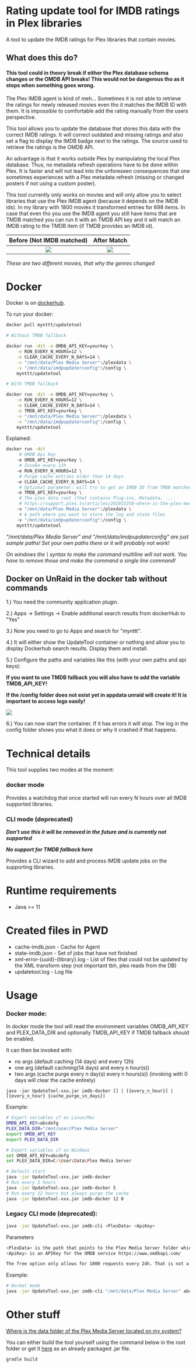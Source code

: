 # Rating update tool for IMDB ratings in Plex libraries

A tool to update the IMDB ratings for Plex libraries that contain movies.

## What does this do?

#### This tool could in theory break if either the Plex database schema changes or the OMDB API breaks! This would not be dangerous tho as it stops when something goes wrong. 

The Plex IMDB agent is kind of meh... Sometimes it is not able to retrieve the ratings for newly released movies even tho it matches the IMDB ID with them. It is impossible to comfortable add the rating manually from the users perspective.

This tool allows you to update the database that stores this data with the correct IMDB ratings. It will correct outdated and missing ratings and also set a flag to display the IMDB badge next to the ratings. The source used to retrieve the ratings is the OMDB API.

An advantage is that it works outside Plex by manipulating the local Plex database. Thus, no metadata refresh operations have to be done within Plex. It is faster and will not lead into the unforeseen consequences that one sometimes experiences with a Plex metadata refresh (missing or changed posters if not using a custom poster).

This tool currently only works on movies and will only allow you to select libraries that use the Plex IMDB agent (because it depends on the IMDB ids). In my library with 1800 movies it transformed entries for 698 items. In case that even tho you use the IMDB agent you still have items that are TMDB matched you can run it with an TMDB API key and it will match an IMDB rating to the TMDB item (if TMDB provides an IMDB id).

Before (Not IMDB matched)            |  After Match
:-------------------------:|:-------------------------:
![](img/star.PNG)  |  ![](img/imdb.PNG)

*These are two different movies, that why the genres changed*

# Docker

Docker is on [dockerhub](https://hub.docker.com/r/mynttt/updatetool).

To run your docker:

```bash
docker pull mynttt/updatetool

# Without TMDB fallback

docker run -dit -e OMDB_API_KEY=yourkey \
    -e RUN_EVERY_N_HOURS=12 \
    -e CLEAR_CACHE_EVERY_N_DAYS=14 \
    -v "/mnt/data/Plex Media Server":/plexdata \
    -v "/mnt/data/imdpupdaterconfig":/config \
    mynttt/updatetool

# With TMDB fallback

docker run -dit -e OMDB_API_KEY=yourkey \
    -e RUN_EVERY_N_HOURS=12 \
    -e CLEAR_CACHE_EVERY_N_DAYS=14 \
    -e TMDB_API_KEY=yourkey \
    -v "/mnt/data/Plex Media Server":/plexdata \
    -v "/mnt/data/imdpupdaterconfig":/config \
    mynttt/updatetool
```

Explained:

```bash
docker run -dit 
     # OMDB Api Key
    -e OMDB_API_KEY=yourkey \
     # Invoke every 12h
    -e RUN_EVERY_N_HOURS=12 \
     # Purge cache entries older than 14 days
    -e CLEAR_CACHE_EVERY_N_DAYS=14 \
     # Optional parameter: will try to get an IMDB ID from TMDB matched items
    -e TMDB_API_KEY=yourkey \
     # The plex data root (that contains Plug-ins, Metadata, ...
     # https://support.plex.tv/articles/202915258-where-is-the-plex-media-server-data-directory-located/
    -v "/mnt/data/Plex Media Server":/plexdata \
     # A path where you want to store the log and state files
    -v "/mnt/data/imdpupdaterconfig":/config \
    mynttt/updatetool
```

*"/mnt/data/Plex Media Server" and "/mnt/data/imdpupdaterconfig" are just sample paths! Set your own paths there or it will probably not work!*

*On windows the \ syntax to make the command multiline will not work. You have to remove those and make the command a single line command!*

## Docker on UnRaid in the docker tab without commands

1.) You need the community application plugin.

2.) Apps -> Settings -> Enable additional search results from dockerHub to "Yes"

3.) Now you need to go to Apps and search for "mynttt".

4.) It will either show the UpdateTool container or nothing and allow you to display Dockerhub search results. Display them and install.

5.) Configure the paths and variables like this (with your own paths and api keys): 

**If you want to use TMDB fallback you will also have to add the variable TMDB_API_KEY!**

**If the /config folder does not exist yet in appdata unraid will create it! It is important to access logs easily!**

![](img/unraid.PNG)

6.) You can now start the container. If it has errors it will stop. The log in the config folder shows you what it does or why it crashed if that happens.


# Technical details

This tool supplies two modes at the moment:

### docker mode
Provides a watchdog that once started will run every N hours over all IMDB supported libraries.

### CLI mode (deprecated)
***Don't use this it will be removed in the future and is currently not supported***

***No support for TMDB fallback here***

Provides a CLI wizard to add and process IMDB update jobs on the supporting libraries.

# Runtime requirements

- Java >= 11

# Created files in PWD

- cache-imdb.json - Cache for Agent
- state-imdb.json - Set of jobs that have not finished
- xml-error-{uuid}-{library}.log - List of files that could not be updated by the XML transform step (not important tbh, plex reads from the DB)
- updatetool.log - Log file

# Usage

### Docker mode:

In docker mode the tool will read the environment variables OMDB_API_KEY and PLEX_DATA_DIR and optionally TMDB_API_KEY if TMDB fallback should be enabled.

It can then be invoked with:
- no args (default caching (14 days) and every 12h)
- one arg (default cachning(14 days) and every n hour(s))
- two args (cache purge every n day(s) every n hours(s)) (invoking with 0 days will clear the cache entirely)

```
java -jar UpdateTool-xxx.jar imdb-docker [] | [{every_n_hour}] | [{every_n_hour} {cache_purge_in_days}]
```

Example:

```bash
# Export variables if on Linux/Mac
OMDB_API_KEY=abcdefg
PLEX_DATA_DIR="/mnt/user/Plex Media Server"
export OMDB_API_KEY
export PLEX_DATA_DIR

# Export variables if on Windows
set OMDB_API_KEY=abcdefg
set PLEX_DATA_DIR=C:\User\Data\Plex Media Server

# Default start
java -jar UpdateTool-xxx.jar imdb-docker
# Run every 5 hours
java -jar UpdateTool-xxx.jar imdb-docker 5
# Run every 12 hours but always purge the cache
java -jar UpdateTool-xxx.jar imdb-docker 12 0
```

### Legacy CLI mode (deprecated):

```bash
java -jar UpdateTool-xxx.jar imdb-cli <PlexData> <ApiKey>
```

Parameters
```bash
<PlexData> is the path that points to the Plex Media Server folder which contains folders like Cache, Metadata and Plug-ins
<ApiKey> is an APIKey for the OMDB service https://www.omdbapi.com/

The free option only allows for 1000 requests every 24h. That is not a problem, the tool will halt, persist the state can thus be resumed again when the limit expires. The owner offers a paid 1$ per Month 100000 requests / 24h option that might be attractive to users with larger libraries.
```

Example:

```bash
# Normal mode
java -jar UpdateTool-xxx.jar imdb-cli "/mnt/data/Plex Media Server" abcdefg
```

# Other stuff

[Where is the data folder of the Plex Media Server located on my system?](https://support.plex.tv/articles/202915258-where-is-the-plex-media-server-data-directory-located/)

You can either build the tool yourself using the command below in the root folder or get it [here](https://github.com/mynttt/UpdateTool/releases/latest) as an already packaged .jar file.
```bash
gradle build
```
